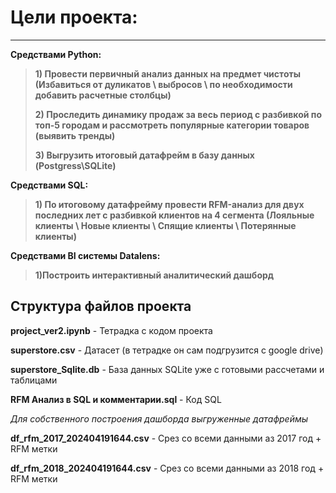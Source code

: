 #  Цели проекта:
---
**Средствами Python:**
> **1) Провести первичный анализ данных на предмет чистоты (Избавиться от дуликатов \ выбросов \ по необходимости добавить расчетные столбцы)**
> 
> **2) Проследить динамику продаж за весь период с разбивкой по топ-5 городам и рассмотреть популярные категории товаров (выявить тренды)**
> 
> **3) Выгрузить итоговый датафрейм в базу данных (Postgress\SQLite)**

**Средствами SQL:**
> **1) По итоговому датафрейму провести RFM-анализ для двух последних лет с разбивкой клиентов на 4 сегмента (Лояльные клиенты \ Новые клиенты \ Спящие клиенты \ Потерянные клиенты)**

**Средствами BI системы Datalens:**
> **1)Построить интерактивный аналитический дашборд**



## Структура файлов проекта
**project_ver2.ipynb** - Тетрадка с кодом проекта

**superstore.csv** - Датасет (в тетрадке он сам подгрузится с google drive)

**superstore_Sqlite.db** - База данных SQLite уже с готовыми рассчетами и таблицами

**RFM Анализ в SQL и комментарии.sql** - Код SQL 

*Для собственного построения дашборда выгруженные датафреймы*

**df_rfm_2017_202404191644.csv** - Срез со всеми данными аз 2017 год + RFM метки

**df_rfm_2018_202404191644.csv** - Срез со всеми данными аз 2018 год + RFM метки
